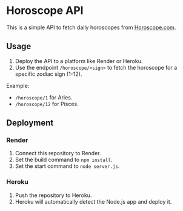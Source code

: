 # Horoscope API

This is a simple API to fetch daily horoscopes from [Horoscope.com](https://www.horoscope.com).

## Usage

1. Deploy the API to a platform like Render or Heroku.
2. Use the endpoint `/horoscope/<sign>` to fetch the horoscope for a specific zodiac sign (1-12).

Example:
- `/horoscope/1` for Aries.
- `/horoscope/12` for Pisces.

## Deployment

### Render
1. Connect this repository to Render.
2. Set the build command to `npm install`.
3. Set the start command to `node server.js`.

### Heroku
1. Push the repository to Heroku.
2. Heroku will automatically detect the Node.js app and deploy it.
